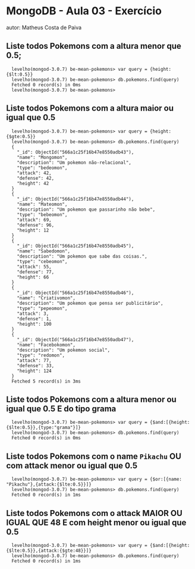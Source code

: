 # MongoDB - Aula 03 - Exercício
autor: Matheus Costa de Paiva

## Liste todos Pokemons com a altura **menor que** 0.5;
```
  levelho(mongod-3.0.7) be-mean-pokemons> var query = {height: {$lt:0.5}}
  levelho(mongod-3.0.7) be-mean-pokemons> db.pokemons.find(query)
  Fetched 0 record(s) in 0ms
  levelho(mongod-3.0.7) be-mean-pokemons> 
```

## Liste todos Pokemons com a altura **maior ou igual que** 0.5
```
  levelho(mongod-3.0.7) be-mean-pokemons> var query = {height: {$gte:0.5}}
  levelho(mongod-3.0.7) be-mean-pokemons> db.pokemons.find(query)
  {
    "_id": ObjectId("566a1c25f16b47e8550adb43"),
    "name": "Mongomon",
    "description": "Um pokemon não-relacional",
    "type": "bedeomon",
    "attack": 42,
    "defense": 42,
    "height": 42
  }
  {
    "_id": ObjectId("566a1c25f16b47e8550adb44"),
    "name": "Mateomon",
    "description": "Um pokemon que passarinho não bebe",
    "type": "bebeomon",
    "attack": 69,
    "defense": 96,
    "height": 12
  }
  {
    "_id": ObjectId("566a1c25f16b47e8550adb45"),
    "name": "Sabedomon",
    "description": "Um pokemon que sabe das coisas.",
    "type": "cebeomon",
    "attack": 55,
    "defense": 77,
    "height": 66
  }
  {
    "_id": ObjectId("566a1c25f16b47e8550adb46"),
    "name": "Criativomon",
    "description": "Um pokemon que pensa ser publicitário",
    "type": "pepeomon",
    "attack": 3,
    "defense": 1,
    "height": 100
  }
  {
    "_id": ObjectId("566a1c25f16b47e8550adb47"),
    "name": "Facebokomon",
    "description": "Um pokemon social",
    "type": "redomon",
    "attack": 77,
    "defense": 33,
    "height": 124
  }
  Fetched 5 record(s) in 3ms
```

## Liste todos Pokemons com a altura **menor ou igual que** 0.5 **E** do tipo grama
```
  levelho(mongod-3.0.7) be-mean-pokemons> var query = {$and:[{height: {$lte:0.5}},{type:"grama"}]}
  levelho(mongod-3.0.7) be-mean-pokemons> db.pokemons.find(query)
  Fetched 0 record(s) in 0ms
```

## Liste todos Pokemons com o name `Pikachu` **OU** com attack **menor ou igual que** 0.5
```
  levelho(mongod-3.0.7) be-mean-pokemons> var query = {$or:[{name: "Pikachu"},{attack:{$lte:0.5}}]}
  levelho(mongod-3.0.7) be-mean-pokemons> db.pokemons.find(query)
  Fetched 0 record(s) in 1ms

```

## Liste todos Pokemons com o attack **MAIOR OU IGUAL QUE** 48 **E** com  height **menor ou igual que**  0.5
```
  levelho(mongod-3.0.7) be-mean-pokemons> var query = {$and:[{height: {$lte:0.5}},{attack:{$gte:48}}]}
  levelho(mongod-3.0.7) be-mean-pokemons> db.pokemons.find(query)
  Fetched 0 record(s) in 1ms
```